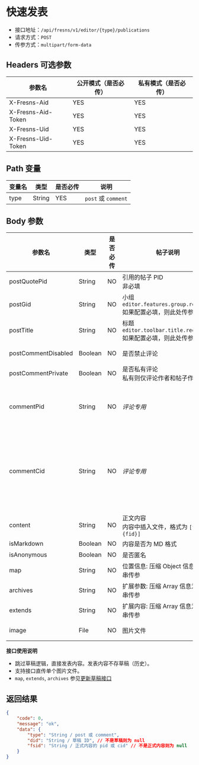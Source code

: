 # 快速发表

- 接口地址：`/api/fresns/v1/editor/{type}/publications`
- 请求方式：`POST`
- 传参方式：`multipart/form-data`

## Headers 可选参数

| 参数名 | 公开模式（是否必传） | 私有模式（是否必传） |
| --- | --- | --- |
| X-Fresns-Aid | YES | YES |
| X-Fresns-Aid-Token | YES | YES |
| X-Fresns-Uid | YES | YES |
| X-Fresns-Uid-Token | YES | YES |

## Path 变量

| 变量名 | 类型 | 是否必传 | 说明 |
| --- | --- | --- | --- |
| type | String | YES | `post` 或 `comment` |

## Body 参数

| 参数名 | 类型 | 是否必传 | **帖子**说明 | **评论**说明 |
| --- | --- | --- | --- | --- |
| postQuotePid | String | NO | 引用的帖子 PID<br>非必填 | *帖子专用* |
| postGid | String | NO | 小组<br>`editor.features.group.required`<br>如果配置必填，则此处传参也必填 | *帖子专用* |
| postTitle | String | NO | 标题<br>`editor.toolbar.title.required`<br>如果配置必填，则此处传参也必填 | *帖子专用* |
| postCommentDisabled | Boolean | NO | 是否禁止评论 | *帖子专用* |
| postCommentPrivate | Boolean | NO | 是否私有评论<br>私有则仅评论作者和帖子作者可见 | *帖子专用* |
| commentPid | String | NO | *评论专用* | 评论哪个帖子，必传 |
| commentCid | String | NO | *评论专用* | 留空表示评论帖子<br>有值表示回复这条评论 |
| content | String | NO | 正文内容<br>内容中插入文件，格式为 `[file:{fid}]` |  |
| isMarkdown | Boolean | NO | 内容是否为 MD 格式 |  |
| isAnonymous | Boolean | NO | 是否匿名 |  |
| map | String | NO | 位置信息: 压缩 Object 信息为字符串传参 |  |
| archives | String | NO | 扩展参数: 压缩 Array 信息为字符串传参 |  |
| extends | String | NO | 扩展内容: 压缩 Array 信息为字符串传参 |  |
| image | File | NO | 图片文件 | 图片文件 |

**接口使用说明**

- 跳过草稿逻辑，直接发表内容。发表内容不存草稿（历史）。
- 支持接口直传单个图片文件。
- `map`, `extends`, `archives` 参见[更新草稿接口](draft-update.md)

## 返回结果

```json
{
    "code": 0,
    "message": "ok",
    "data": {
        "type": "String / post 或 comment",
        "did": "String / 草稿 ID", // 不是草稿则为 null
        "fsid": "String / 正式内容的 pid 或 cid" // 不是正式内容则为 null
    }
}
```
